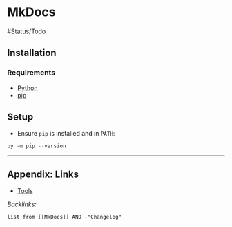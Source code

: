 # MkDocs

\#Status/Todo

## Installation

### Requirements

* [Python](https://www.python.org/)
* [pip]()

## Setup

* Ensure `pip` is installed and in `PATH`:

````powershell
py -m pip --version
````

---

## Appendix: Links

* [Tools](../../../Tools.md)

*Backlinks:*

````dataview
list from [[MkDocs]] AND -"Changelog"
````
